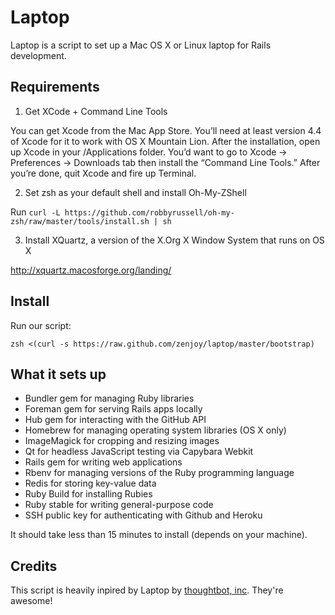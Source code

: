 Laptop
======

Laptop is a script to set up a Mac OS X or Linux laptop for Rails development.

Requirements
------------

1) Get XCode + Command Line Tools

You can get Xcode from the Mac App Store. You’ll need at least version 4.4 of Xcode for it to work with OS X Mountain Lion. After the installation, open up Xcode in your /Applications folder. 
You’d want to go to Xcode -> Preferences -> Downloads tab then install the “Command Line Tools.” After you’re done, quit Xcode and fire up Terminal.

2) Set zsh as your default shell and install Oh-My-ZShell

Run `curl -L https://github.com/robbyrussell/oh-my-zsh/raw/master/tools/install.sh | sh`

3) Install XQuartz, a version of the X.Org X Window System that runs on OS X

http://xquartz.macosforge.org/landing/

Install
-------

Run our script:

`zsh <(curl -s https://raw.github.com/zenjoy/laptop/master/bootstrap)`

What it sets up
---------------

* Bundler gem for managing Ruby libraries
* Foreman gem for serving Rails apps locally
* Hub gem for interacting with the GitHub API
* Homebrew for managing operating system libraries (OS X only)
* ImageMagick for cropping and resizing images
* Qt for headless JavaScript testing via Capybara Webkit
* Rails gem for writing web applications
* Rbenv for managing versions of the Ruby programming language
* Redis for storing key-value data
* Ruby Build for installing Rubies
* Ruby stable for writing general-purpose code
* SSH public key for authenticating with Github and Heroku

It should take less than 15 minutes to install (depends on your machine).

Credits
-------

This script is heavily inpired by Laptop by [thoughtbot, inc](http://thoughtbot.com/community). They're awesome!